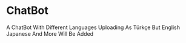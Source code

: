 # ChatBot
A ChatBot With Different Languages Uploading As Türkçe But English Japanese And More Will Be Added
